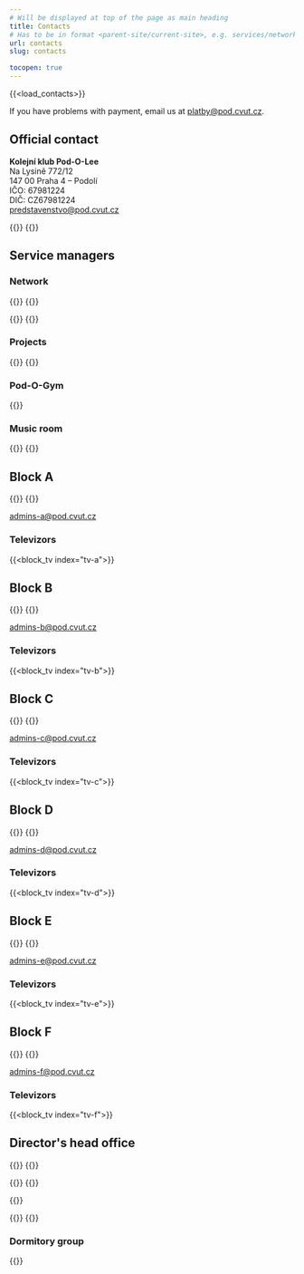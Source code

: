 ```yaml
---
# Will be displayed at top of the page as main heading
title: Contacts
# Has to be in format <parent-site/current-site>, e.g. services/network (notice missing slash at the beginning)
url: contacts
slug: contacts

tocopen: true
---
```

{{<load_contacts>}}

If you have problems with payment, email us at <platby@pod.cvut.cz>.

## Official contact

**Kolejní klub Pod-O-Lee**  
Na Lysině 772/12  
147 00 Praha 4 – Podolí  
IČO: 67981224  
DIČ: CZ67981224  
<predstavenstvo@pod.cvut.cz>

{{<contact index="pk" role="Chairman">}}
{{<contact index="m" role="Vicechairman">}}

## Service managers
### Network

{{<contact index="ss" role="System administrator">}}
{{<contact index="zss" role="Deputy system administrator">}}

{{<contact index="sn" role="Network administrator">}}
{{<contact index="zsn" role="Deputy network administrator">}}

### Projects

{{<contact index="sp" role="Project manager">}}
{{<contact index="zsp" role="Deputy project manager">}}

### Pod-O-Gym

{{<contact index="sg" role="Pod-O-Gym manager">}}

### Music room

{{<contact index="sh" role="Music room manager">}}
{{<contact index="zsh" role="Deputy music room manager">}}

## Block A

{{<contact index="sba" role="Block A administrator">}}
{{<contact index="zsba" role="Deputy block A administrator">}}

<admins-a@pod.cvut.cz>

### Televizors

{{<block_tv index="tv-a">}}

## Block B

{{<contact index="sbb" role="Block B administrator">}}
{{<contact index="zsbb" role="Deputy block B administrator">}}

<admins-b@pod.cvut.cz>

### Televizors

{{<block_tv index="tv-b">}}

## Block C

{{<contact index="sbc" role="Block C administrator">}}
{{<contact index="zsbc" role="Deputy block C administrator">}}

<admins-c@pod.cvut.cz>

### Televizors

{{<block_tv index="tv-c">}}

## Block D

{{<contact index="sbd" role="Block D administrator">}}
{{<contact index="zsbd" role="Deputy block D administrator">}}

<admins-d@pod.cvut.cz>

### Televizors

{{<block_tv index="tv-d">}}

## Block E

{{<contact index="sbe" role="Block E administrator">}}
{{<contact index="zsbe" role="Deputy block E administrator">}}

<admins-e@pod.cvut.cz>

### Televizors

{{<block_tv index="tv-e">}}

## Block F

{{<contact index="sbf" role="Block F administrator">}}
{{<contact index="zsbf" role="Deputy block F administrator">}}

<admins-f@pod.cvut.cz>

### Televizors

{{<block_tv index="tv-f">}}

## Director's head office

{{<contact index="st" role="Printer manager">}}
{{<contact index="zst" role="Deputy printer manager">}}

{{<contact index="sl" role="Pod-O-Lab manager">}}
{{<contact index="zsl" role="Deputy Pod-O-Lab manager">}}

{{<contact index="sk" role="Bike room manager">}}

{{<contact index="pc" role="PC room manager">}}
{{<contact index="hr" role="HR manager">}}

### Dormitory group

{{<contact index="vks" role="Head of dormitory group">}}
